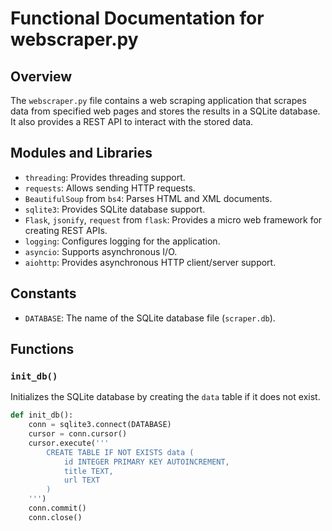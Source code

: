 # Functional Documentation for webscraper.py

## Overview
The `webscraper.py` file contains a web scraping application that scrapes data from specified web pages and stores the results in a SQLite database. It also provides a REST API to interact with the stored data.

## Modules and Libraries
- `threading`: Provides threading support.
- `requests`: Allows sending HTTP requests.
- `BeautifulSoup` from `bs4`: Parses HTML and XML documents.
- `sqlite3`: Provides SQLite database support.
- `Flask`, `jsonify`, `request` from `flask`: Provides a micro web framework for creating REST APIs.
- `logging`: Configures logging for the application.
- `asyncio`: Supports asynchronous I/O.
- `aiohttp`: Provides asynchronous HTTP client/server support.

## Constants
- `DATABASE`: The name of the SQLite database file (`scraper.db`).

## Functions

### `init_db()`
Initializes the SQLite database by creating the `data` table if it does not exist.

```py
def init_db():
    conn = sqlite3.connect(DATABASE)
    cursor = conn.cursor()
    cursor.execute('''
        CREATE TABLE IF NOT EXISTS data (
            id INTEGER PRIMARY KEY AUTOINCREMENT,
            title TEXT,
            url TEXT
        )
    ''')
    conn.commit()
    conn.close()